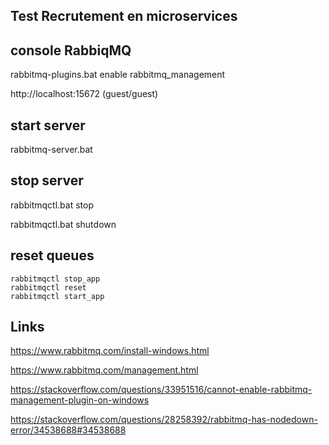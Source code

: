 Test Recrutement en microservices
---------------------------------

console RabbiqMQ
-----------------
rabbitmq-plugins.bat enable rabbitmq_management

http://localhost:15672 (guest/guest)

start server 
------------
rabbitmq-server.bat

stop server
-----------
rabbitmqctl.bat stop

rabbitmqctl.bat shutdown


reset queues
------------
    rabbitmqctl stop_app
    rabbitmqctl reset
    rabbitmqctl start_app

Links
-----
https://www.rabbitmq.com/install-windows.html

https://www.rabbitmq.com/management.html

https://stackoverflow.com/questions/33951516/cannot-enable-rabbitmq-management-plugin-on-windows

https://stackoverflow.com/questions/28258392/rabbitmq-has-nodedown-error/34538688#34538688


